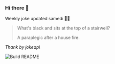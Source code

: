 ### Hi there 👋



Weekly joke updated samedi 💁‍♂️


<!-- START_JOKE_SECTION -->
> 
> What's black and sits at the top of a stairwell?
> 
> A paraplegic after a house fire.
<!-- END_JOKE_SECTION -->


*Thank by jokeapi*


![Build README](https://github.com/ThomasTSWD/ThomasTSWD/workflows/Build%20README/badge.svg)


<!-- ##![Cute cat](https://cataas.com/cat?width=250&height=250) -->
